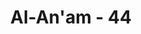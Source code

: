 ---
title: "Al-An'am - 44"
no: 44
arabic_no: ٤٤
ayah: فَلَمَّا نَسُوْا مَا ذُكِّرُوْا بِهٖ فَتَحْنَا عَلَيْهِمْ اَبْوَابَ كُلِّ شَيْءٍۗ حَتّٰٓى اِذَا فَرِحُوْا بِمَآ اُوْتُوْٓا اَخَذْنٰهُمْ بَغْتَةً فَاِذَا هُمْ مُّبْلِسُوْنَ
translation: "Maka ketika mereka melupakan peringatan yang telah diberikan kepada mereka, Kami pun membukakan semua pintu (kesenangan) untuk mereka. Sehingga ketika mereka bergembira dengan apa yang telah diberikan kepada mereka, Kami siksa mereka secara tiba-tiba, maka ketika itu mereka terdiam putus asa."
tafsir: "Manakala orang-orang yang sesat hatinya dan telah dipalingkan setan melupakan segala peringatan dan ancaman Allah, dan keingkaran mereka bertambah, maka Allah menguji mereka dengan mendatangkan kebaikan dan menambah rezeki, menyehatkan jasmani mereka, menjaga keamanan diri mereka dan membukakan pintu kesenangan, sehingga mereka lupa bahwa nikmat yang mereka terima dan rasakan itu datang dari Allah. Mereka beranggapan bahwa semua itu semata karena hasil usaha mereka sendiri. Oleh karena itu, mereka bertambah sombong dan takabur, tidak bersyukur kepada Allah, bahkan nikmat itu mereka jadikan sebagai alat untuk menambah kekuasaan dan kebesaran mereka.\n\nBila orang-orang yang ingkar itu telah bergembira dan bersenang hati dengan nikmat yang telah diberikan Allah, dan beranggapan bahwa yang mereka peroleh itu benar-benar merupakan hak mereka, maka Allah menimpakan azab kepada mereka dengan tiba-tiba, sehingga mereka berduka cita dan putus asa dari rahmat Allah.\n\nRasulullah saw bersabda:\n\n\"Apabila kamu melihat Allah memberikan kepada seorang hamba kenikmatan dunia yang disukainya, sementara ia tetap bermaksiat kepadanya, maka itu adalah istidraj ) (pembiaran).\" (Riwayat Ahmad, ath-thabrani dan al-Baihaqi)\n\nDari ayat ini dipahami bahwa cobaan Allah kepada manusia ada yang berupa kesengsaraan dan penderitaan dan ada pula yang berupa kesenangan dan kemewahan. Orang-orang yang beriman dan diberi cobaan kesengsaraan dan penderitaan biasanya mereka sabar dan tabah, serta mendekatkan diri kepada Allah dan mohon pertolongan kepada-Nya. Bila mereka diberi cobaan kesenangan dan kemewahan mereka bersyukur kepada Allah, ingat akan hak-hak orang fakir dan miskin yang ada di sekelilingnya dan menafkahkan sebagian harta mereka di jalan Allah. Mereka yakin bahwa kesenangan dan kemewahan itu hanyalah sementara, sedang kesenangan dan kemewahan yang sebenarnya dan yang kekal ialah di akhirat nanti.\n\nSebaliknya, bila orang-orang yang ingkar kepada Allah diberi cobaan kesengsaraan dan penderitaan, mereka putus asa dan bertambah ingkar kepada Allah. Bila mereka diberi kesenangan dan kemewahan, mereka mengatakan bahwa semua yang mereka dapat, mereka peroleh dari hasil usaha mereka sendiri, tanpa pertolongan seorang pun.\n\nAyat ini mengisyaratkan bahwa manusia itu pada umumnya banyak yang tabah dan sabar bila diberi cobaan penderitaan dan kesengsaraan, tetapi banyak yang lupa diri dan bertambah ingkar bila diberi cobaan kesenangan dan kemewahan.\n\nAyat ini merupakan peringatan dan pelajaran bagi orang-orang yang beriman, bahwa segala macam yang didatangkan Allah kepada mereka baik berupa malapetaka dan penderitaan ataupun yang berupa kesenangan dan kemewahan, semuanya itu adalah cobaan bagi mereka, agar iman mereka bertambah kuat, karena itu mereka harus tabah dan sabar menghadapinya.\n\nRasulullah saw bersabda:\n\nSungguh mengagumkan keadaan orang-orang yang beriman, karena semua yang menimpanya adalah baik baginya, dan yang demikian itu tidak terdapat pada seorang pun, kecuali bagi orang-orang beriman. Jika kegembiraan menimpanya, ia bersyukur, dan itu adalah baik baginya. Jika kesukaran menimpanya, ia bersabar, dan itu adalah baik pula baginya. (Riwayat Muslim dari shuhaib)"
---